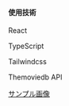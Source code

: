 #### 使用技術

React

TypeScript

Tailwindcss

Themoviedb API

[サンプル画像](https://gyazo.com/6a02e775fbca816f81f71e4da07faaec)
